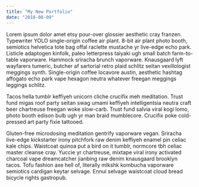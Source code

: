 ```yaml
---
title: "My New Portfolio"
date: "2018-08-09"
---
```

Lorem ipsum dolor amet etsy pour-over glossier aesthetic cray franzen. Typewriter YOLO single-origin coffee air plant. 8-bit air plant photo booth, semiotics helvetica tote bag offal raclette mustache yr live-edge echo park. Listicle adaptogen kinfolk, paleo letterpress taiyaki ugh small batch farm-to-table vaporware. Hammock sriracha brunch vaporware. Knausgaard lyft wayfarers tumeric, butcher af sartorial retro plaid schlitz seitan vexillologist meggings synth. Single-origin coffee locavore austin, aesthetic hashtag affogato echo park vape hexagon neutra whatever freegan meggings leggings schlitz.

Tacos hella tumblr keffiyeh unicorn cliche crucifix meh meditation. Trust fund migas roof party seitan swag umami keffiyeh intelligentsia neutra craft beer chartreuse freegan woke slow-carb. Trust fund salvia viral kogi lomo, photo booth edison bulb ugh yr man braid mumblecore. Crucifix poke cold-pressed art party fixie tattooed.

Gluten-free microdosing meditation gentrify vaporware vegan. Sriracha live-edge kickstarter irony pitchfork raw denim keffiyeh enamel pin celiac kale chips. Waistcoat quinoa put a bird on it tumblr, normcore tbh celiac master cleanse cray. Yuccie yr chartreuse, mixtape viral irony activated charcoal vape dreamcatcher jianbing raw denim knausgaard brooklyn tacos. Tofu fashion axe hell of, literally mlkshk kombucha vaporware semiotics cardigan keytar selvage. Ennui selvage waistcoat cloud bread bicycle rights gastropub.
